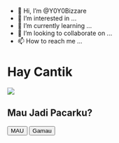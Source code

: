 - 👋 Hi, I’m @Y0Y0Bizzare
- 👀 I’m interested in ...
- 🌱 I’m currently learning ...
- 💞️ I’m looking to collaborate on ...
- 📫 How to reach me ...

<!---
Y0Y0Bizzare/Y0Y0Bizzare is a ✨ special ✨ repository because its `README.md` (this file) appears on your GitHub profile.
You can click the Preview link to take a look at your changes.
--->
<!DOCTYPE html>
<head>
<title>Lamaran</title>
<head>
<body>
        <h1> Hay Cantik</h1>
<img src="https://www.bing.com/th/id/OGC.1fee7a989b59af2031ed60ce751dbe94?pid=1.7&rurl=http%3a%2f%2fanimated.name%2fuploads%2fposts%2f2016-08%2f1470304868_227.gif&ehk=a%2fv9Zg2jktW5VcSXL25rP6eSuSImU6IL2wlqSc63%2fMc%3d" />
        <h2>Mau Jadi Pacarku?</h2>
<button id= "btn_mau" oneclick=" alert('I LOVE YOU')">MAU </button>
<button id="btn_Gamau" oneclick="Gamau(this)" style="position:relative" button>
Gamau
    </button>   
</body>
<script>
    function Gamau(id){
        var MAU = document.getElementById("btn_Gamau");
        var i = Math.floor(Math.random() *300)+1;
        var j= Math.floor(Math.random() *100)+ mau.offsetTop;
        id.style.left = i + "px";
        id.style.top = j + "px";
    }
</script>
</html>
